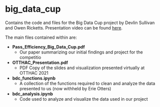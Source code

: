 # big_data_cup

Contains the code and files for the Big Data Cup project by Devlin Sullivan and Owen Ricketts. Presentation video can be found [here](https://youtu.be/W2hFMCsUe0E).

The main files contained within are:
- **Pass_Efficiency_Big_Data_Cup.pdf**
  - Our paper summarizing our initial findings and project for the competitio
- **OTTHAC_Presentation.pdf**
  - PDF Copy of the slides and visualization presented virtually at OTTHAC 2021
- **bdc_functions.ipynb**
  - A collection of the functions required to clean and analyze the data presented to us (now withheld by Erie Otters)
- **bdc_analysis.ipynb**
  - Code used to analyze and visualize the data used in our project
